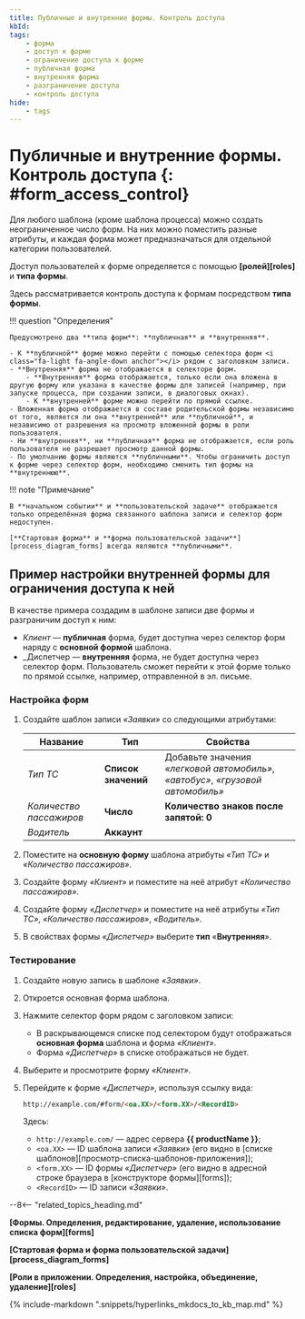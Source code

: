 ```yaml
---
title: Публичные и внутренние формы. Контроль доступа
kbId:
tags:
    - форма
    - доступ к форме
    - ограничение доступа к форме
    - публичная форма
    - внутренняя форма
    - разграничение доступа
    - контроль доступа
hide:
    - tags
---
```


# Публичные и внутренние формы. Контроль доступа {: #form_access_control}

Для любого шаблона (кроме шаблона процесса) можно создать неограниченное число форм. На них можно поместить разные атрибуты, и каждая форма может предназначаться для отдельной категории пользователей.

Доступ пользователей к форме определяется с помощью **[ролей][roles]** и **типа формы**.

Здесь рассматривается контроль доступа к формам посредством **типа формы**.

!!! question "Определения"

    Предусмотрено два **типа форм**: **публичная** и **внутренняя**.

    - К **публичной** форме можно перейти с помощью селектора форм <i class="fa-light fa-angle-down anchor"></i> рядом с заголовком записи.
    - **Внутренняя** форма не отображается в селекторе форм. 
        - **Внутренняя** форма отображается, только если она вложена в другую форму или указана в качестве формы для записей (например, при запуске процесса, при создании записи, в диалоговых окнах).
        - К **внутренней** форме можно перейти по прямой ссылке.
    - Вложенная форма отображается в составе родительской формы независимо от того, является ли она **внутренней** или **публичной**, и независимо от разрешения на просмотр вложенной формы в роли пользователя.
    - Ни **внутренняя**, ни **публичная** форма не отображается, если роль пользователя не разрешает просмотр данной формы.
    - По умолчанию формы являются **публичными**. Чтобы ограничить доступ к форме через селектор форм, необходимо сменить тип формы на **внутреннюю**.

!!! note "Примечание"

    В **начальном событии** и **пользовательской задаче** отображается только определённая форма связанного шаблона записи и селектор форм недоступен.
    
    [**Стартовая форма** и **форма пользовательской задачи**][process_diagram_forms] всегда являются **публичными**.

## Пример настройки внутренней формы для ограничения доступа к ней

В качестве примера создадим в шаблоне записи две формы и разграничим доступ к ним:

- _Клиент_ — **публичная** форма, будет доступна через селектор форм <i class="fa-light  fa-angle-down  anchor"></i> наряду с **основной формой** шаблона.
- _Диспетчер — **внутренняя** форма, не будет доступна через селектор форм. Пользователь сможет перейти к этой форме только по прямой ссылке, например, отправленной в эл. письме.

### Настройка форм

1. Создайте шаблон записи _«Заявки»_ со следующими атрибутами:

    | Название                | Тип                 | Свойства                                                                        |
    | ----------------------- | ------------------- | ------------------------------------------------------------------------------- |
    | _Тип ТС_                | **Список значений** | Добавьте значения _«легковой автомобиль»_, _«автобус»_, _«грузовой автомобиль»_ |
    | _Количество пассажиров_ | **Число**           | **Количество знаков после запятой: 0**                                          |
    | _Водитель_              | **Аккаунт**         |                                                                                 |

2. Поместите на **основную форму** шаблона атрибуты _«Тип ТС»_ и _«Количество пассажиров»_.
3. Создайте форму _«Клиент»_ и поместите на неё атрибут _«Количество пассажиров»_.
4. Создайте форму _«Диспетчер»_ и поместите на неё атрибуты _«Тип ТС»_, _«Количество пассажиров»_, _«Водитель»_.
5. В свойствах формы _«Диспетчер»_ выберите **тип** «**Внутренняя**».

### Тестирование

1. Создайте новую запись в шаблоне _«Заявки»_.
2. Откроется основная форма шаблона.
3. Нажмите селектор форм <i class="fa-light fa-angle-down  anchor"></i> рядом с заголовком записи:

    - В раскрывающемся списке под селектором будут отображаться **основная форма** шаблона и форма _«Клиент»_.
    - Форма _«Диспетчер»_ в списке отображаться не будет.

4. Выберите и просмотрите форму _«Клиент»_.
5. Перейдите к форме _«Диспетчер»_, используя ссылку вида:

    ``` html
    http://example.com/#form/<oa.XX>/<form.XX>/<RecordID>
    ```

    Здесь:

    - `http://example.com/` — адрес сервера **{{ productName }}**;
    - `<oa.XX>` — ID шаблона записи _«Заявки»_ (его видно в [списке шаблонов][просмотр-списка-шаблонов-приложения]);
    - `<form.XX>` — ID формы _«Диспетчер»_ (его видно в адресной строке браузера в [конструкторе формы][forms]);
    - `<RecordID>` — ID записи _«Заявки»_.

--8<-- "related_topics_heading.md"

**[Формы. Определения, редактирование, удаление, использование списка форм][forms]**

**[Стартовая форма и форма пользовательской задачи][process_diagram_forms]**

**[Роли в приложении. Определения, настройка, объединение, удаление][roles]**

{%
include-markdown ".snippets/hyperlinks_mkdocs_to_kb_map.md"
%}
